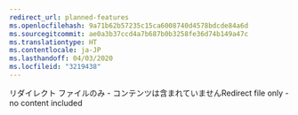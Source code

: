 ```yaml
---
redirect_url: planned-features
ms.openlocfilehash: 9a71b62b57235c15ca6008740d4578bdcde84a6d
ms.sourcegitcommit: ae0a3b37ccd4a7b687b0b3258fe36d74b149a47c
ms.translationtype: HT
ms.contentlocale: ja-JP
ms.lasthandoff: 04/03/2020
ms.locfileid: "3219438"
---
```

<span data-ttu-id="9d57a-101">リダイレクト ファイルのみ - コンテンツは含まれていません</span><span class="sxs-lookup"><span data-stu-id="9d57a-101">Redirect file only - no content included</span></span>